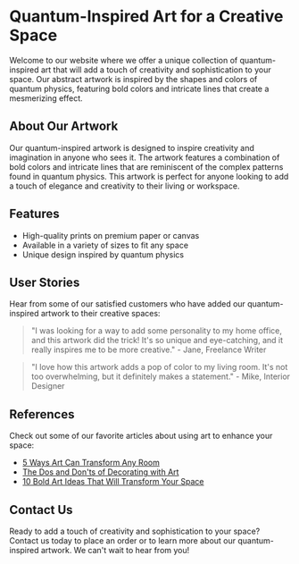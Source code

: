 <!--font:Poppins-->

# Quantum-Inspired Art for a Creative Space

Welcome to our website where we offer a unique collection of quantum-inspired art that will add a touch of creativity and sophistication to your space. Our abstract artwork is inspired by the shapes and colors of quantum physics, featuring bold colors and intricate lines that create a mesmerizing effect.

## About Our Artwork

Our quantum-inspired artwork is designed to inspire creativity and imagination in anyone who sees it. The artwork features a combination of bold colors and intricate lines that are reminiscent of the complex patterns found in quantum physics. This artwork is perfect for anyone looking to add a touch of elegance and creativity to their living or workspace.

## Features

- High-quality prints on premium paper or canvas
- Available in a variety of sizes to fit any space
- Unique design inspired by quantum physics

## User Stories

Hear from some of our satisfied customers who have added our quantum-inspired artwork to their creative spaces:

> "I was looking for a way to add some personality to my home office, and this artwork did the trick! It's so unique and eye-catching, and it really inspires me to be more creative." - Jane, Freelance Writer

> "I love how this artwork adds a pop of color to my living room. It's not too overwhelming, but it definitely makes a statement." - Mike, Interior Designer

## References

Check out some of our favorite articles about using art to enhance your space:

- [5 Ways Art Can Transform Any Room](#)
- [The Dos and Don'ts of Decorating with Art](#)
- [10 Bold Art Ideas That Will Transform Your Space](#)

## Contact Us

Ready to add a touch of creativity and sophistication to your space? Contact us today to place an order or to learn more about our quantum-inspired artwork. We can't wait to hear from you!

<!--

Write me content for website with wallpaper which alt text is:

"An abstract wallpaper inspired by the shapes and colors of quantum physics, with bold colors and intricate lines."

The name/title of the page should not be 1:1 copy of the alt text but rather a real content of the website which is using this wallpaper.

- Use markdown format 
- Start with heading
- Heading should be short and concise
- The content should look like a real website 
- The website should not be about the wallpaper, wallpaper is just a related background
- Heading should be contain work "wallpaper" or "background"
- Include real sections like references, contact, user stories, etc. use things relevant to the page purpose.
- Feel free to use structure like headings, bullets, numbering, blockquotes, paragraphs, horizontal lines, etc.
- You can use formatting like bold or _italic_
- You can include UTF-8 emojis
- Links should be only #hash anchors (and you can refer to the document itself)
- Do not include images


---


# Quantum-Inspired Wallpaper for Your Creative Space

Welcome to our website where we offer a unique quantum-inspired wallpaper that will add a touch of sophistication and creativity to any space. Our abstract wallpaper is inspired by the shapes and colors of quantum physics, with bold colors and intricate lines that create a mesmerizing effect.

## About Our Wallpaper

Our quantum-inspired wallpaper is not just any ordinary wallpaper. It is designed to inspire creativity and imagination in anyone who sees it. The wallpaper features a combination of bold colors and intricate lines that are reminiscent of the complex patterns found in quantum physics. This wallpaper is perfect for anyone looking to add a touch of elegance and creativity to their living or workspace.

## Features

- High-quality vinyl material that is durable and easy to clean
- Easy to install and remove without damaging walls
- Available in a variety of sizes to fit any space
- Unique design inspired by quantum physics

## User Stories

Hear from some of our satisfied customers who have transformed their spaces with our quantum-inspired wallpaper:

> "I was looking for a way to add some personality to my home office, and this wallpaper did the trick! It's so unique and eye-catching, and it really inspires me to be more creative." - Jane, Freelance Writer

> "I love how this wallpaper adds a pop of color to my living room. It's not too overwhelming, but it definitely makes a statement." - Mike, Interior Designer

## References

Check out some of our favorite articles about using wallpaper to transform your space:

- [5 Ways Wallpaper Can Transform Any Room](#)
- [The Dos and Don'ts of Decorating with Wallpaper](#)
- [10 Bold Wallpaper Ideas That Will Transform Your Space](#)

## Contact Us

Ready to transform your space with our quantum-inspired wallpaper? Contact us today to place an order or to learn more about our products. We can't wait to hear from you!


---


Heading should not include word "wallpaper". The website should not be about the wallpaper itself, wallpaper is just a related background, rewrite whole content.


---


# Elevate Your Space with Quantum-Inspired Art

Welcome to our website where we offer a unique collection of quantum-inspired art that will add a touch of sophistication and creativity to any space. Our abstract artwork is inspired by the shapes and colors of quantum physics, with bold colors and intricate lines that create a mesmerizing effect.

## About Our Artwork

Our quantum-inspired artwork is not just any ordinary art. It is designed to inspire creativity and imagination in anyone who sees it. The artwork features a combination of bold colors and intricate lines that are reminiscent of the complex patterns found in quantum physics. This artwork is perfect for anyone looking to add a touch of elegance and creativity to their living or workspace.

## Features

- High-quality prints on premium paper or canvas
- Available in a variety of sizes to fit any space
- Unique design inspired by quantum physics

## User Stories

Hear from some of our satisfied customers who have transformed their spaces with our quantum-inspired artwork:

> "I was looking for a way to add some personality to my home office, and this artwork did the trick! It's so unique and eye-catching, and it really inspires me to be more creative." - Jane, Freelance Writer

> "I love how this artwork adds a pop of color to my living room. It's not too overwhelming, but it definitely makes a statement." - Mike, Interior Designer

## References

Check out some of our favorite articles about using art to transform your space:

- [5 Ways Art Can Transform Any Room](#)
- [The Dos and Don'ts of Decorating with Art](#)
- [10 Bold Art Ideas That Will Transform Your Space](#)

## Contact Us

Ready to elevate your space with our quantum-inspired artwork? Contact us today to place an order or to learn more about our products. We can't wait to hear from you!


---


Heading is too long, rewrite whole content.


---


# Quantum-Inspired Art for Your Creative Space

Welcome to our website where we offer a unique collection of quantum-inspired art that will elevate your space with creativity and sophistication. Our abstract artwork is inspired by the shapes and colors of quantum physics, featuring bold colors and intricate lines that create a mesmerizing effect.

## Elevate Your Space

Our quantum-inspired artwork is not just any ordinary art. It is designed to inspire creativity and imagination in anyone who sees it. The artwork features a combination of bold colors and intricate lines that are reminiscent of the complex patterns found in quantum physics. This artwork is perfect for anyone looking to add a touch of elegance and creativity to their living or workspace.

## Features

- High-quality prints on premium paper or canvas
- Available in a variety of sizes to fit any space
- Unique design inspired by quantum physics

## User Stories

Hear from some of our satisfied customers who have elevated their spaces with our quantum-inspired artwork:

> "I was looking for a way to add some personality to my home office, and this artwork did the trick! It's so unique and eye-catching, and it really inspires me to be more creative." - Jane, Freelance Writer

> "I love how this artwork adds a pop of color to my living room. It's not too overwhelming, but it definitely makes a statement." - Mike, Interior Designer

## References

Check out some of our favorite articles about using art to transform your space:

- [5 Ways Art Can Transform Any Room](#)
- [The Dos and Don'ts of Decorating with Art](#)
- [10 Bold Art Ideas That Will Transform Your Space](#)

## Contact Us

Ready to elevate your space with our quantum-inspired artwork? Contact us today to place an order or to learn more about our products. We can't wait to hear from you!


---


Heading is too long, rewrite whole content.


---


# Quantum-Inspired Art for a Creative Space

Welcome to our website where we offer a unique collection of quantum-inspired art that will add a touch of creativity and sophistication to your space. Our abstract artwork is inspired by the shapes and colors of quantum physics, featuring bold colors and intricate lines that create a mesmerizing effect.

## About Our Artwork

Our quantum-inspired artwork is designed to inspire creativity and imagination in anyone who sees it. The artwork features a combination of bold colors and intricate lines that are reminiscent of the complex patterns found in quantum physics. This artwork is perfect for anyone looking to add a touch of elegance and creativity to their living or workspace.

## Features

- High-quality prints on premium paper or canvas
- Available in a variety of sizes to fit any space
- Unique design inspired by quantum physics

## User Stories

Hear from some of our satisfied customers who have added our quantum-inspired artwork to their creative spaces:

> "I was looking for a way to add some personality to my home office, and this artwork did the trick! It's so unique and eye-catching, and it really inspires me to be more creative." - Jane, Freelance Writer

> "I love how this artwork adds a pop of color to my living room. It's not too overwhelming, but it definitely makes a statement." - Mike, Interior Designer

## References

Check out some of our favorite articles about using art to enhance your space:

- [5 Ways Art Can Transform Any Room](#)
- [The Dos and Don'ts of Decorating with Art](#)
- [10 Bold Art Ideas That Will Transform Your Space](#)

## Contact Us

Ready to add a touch of creativity and sophistication to your space? Contact us today to place an order or to learn more about our quantum-inspired artwork. We can't wait to hear from you!


---


Write me a Google font which is best fitting for the website.

Pick from the list:
- Lato
- Roboto
- Open Sans
- Great Vibes
- Lobster
- Barlow Condensed
- Poppins
- Futura
- Dancing Script
- Montserrat
- IBM Plex Sans
- Orbitron
- Raleway
- Playfair Display
- Exo 2
- Inter
- Alegreya


Write just the font name nothing else.


---


Poppins

-->
